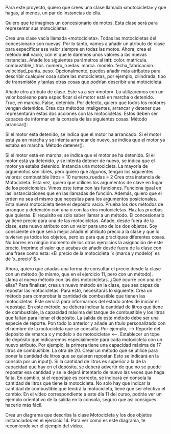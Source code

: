 Para este proyecto, quiero que crees una clase llamada «motocicleta» y que hagas, al menos, un par de instancias de ella.

Quiero que te imagines un concesionario de motos. Esta clase será para representar sus motocicletas.

Crea una clase vacía llamada «motocicleta».
Todas las motocicletas del concesionario son nuevas. Por lo tanto, vamos a añadir un atributo de clase para especificar ese valor siempre en todas las motos.
Ahora, crea el método __init__ vacío, con el que le daremos unos valores a las nuevas instancias.
Añade los siguientes parámetros al __init__:
color.
matricula.
combustible_litros.
numero_ruedas.
marca.
modelo.
fecha_fabricacion.
velocidad_punta.
peso.
Opcionalmente, puedes añadir más atributos para describir cualquier cosa sobre las motocicletas, por ejemplo, cilindrada, tipo de transmisión y tantas otras cosas que podrían describir una motocicleta.

Añade otro atributo de clase. Este va a ser «motor». Lo utilizaremos con un valor booleano para especificar si el motor está en marcha o detenido. True, en marcha. False, detenido. Por defecto, quiero que todos los motores vengan detenidos.
Crea dos métodos inteligentes, arrancar y detener que representarán estas dos acciones con las motocicletas. Estos deben ser capaces de informar en la consola de las siguientes cosas.
Método arrancar():

Si el motor está detenido, se indica que el motor ha arrancado.
Si el motor está ya en marcha y se intenta arrancar de nuevo, se indica que el motor ya estaba en marcha.
Método detener():

Si el motor está en marcha, se indica que el motor se ha detenido.
Si el motor está ya detenido, y se intenta detener de nuevo, se indica que el motor ya estaba detenido.
Instancia una motocicleta. La mayoría de argumentos son libres, pero quiero que algunos, tengan los siguientes valores:
combustible litros = 10
numero_ruedas = 2
Crea otra instancia de Motocicleta. Esta vez, quiero que utilices los argumentos de clave en lugar de los posicionales. Vimos este tema con las funciones. Funciona igual en las instanciaciones que en las llamadas de función. Además, quiero que el orden no sea el mismo que necesitas para los argumentos posicionales. Esta nueva motocicleta tiene el depósito vacío.
Prueba los dos métodos de arranque y detención con una o con las dos motocicletas. Haz las pruebas que quieras. El requisito es solo saber llamar a un método.
El concesionario ya tiene precio para una de las motocicletas. Añade, desde fuera de la clase, este nuevo atributo con un valor para uno de los dos objetos. Soy consciente de que sería mejor añadir el atributo precio a la clase y que lo tuvieran ya todos los objetos, pero es para que practiques diferentes cosas. No borres en ningún momento de los otros ejercicios la asignación de este precio.
Imprime el valor que acabas de añadir desde fuera de la clase con una frase como esta:
«El precio de la motocicleta ‘x (marca y modelo)’ es de ‘x_precio’ $.»

Ahora, quiero que añadas una forma de consultar el precio desde la clase con un método (lo mismo, que en el ejercicio 11, pero con un método).
Llama al nuevo método con las dos motocicletas. ¿Qué ocurre con una de ellas?
Para finalizar, crea un nuevo método en la clase, que sea capaz de repostar las motocicletas. Para esto, necesitarás lo siguiente:
Crea un método para comprobar la cantidad de combustible que tienen las motocicletas. Este servirá para informarnos del estado antes de iniciar el repostaje.
En este método, se deberá indicar la cantidad de litros que tiene de combustible, la capacidad máxima del tanque de combustible y los litros que faltan para llenar el depósito.
La salida de este método debe ser una especie de reporte. Pon todo lo anterior y añade un título personalizado con el nombre de la motocicleta que se consulta. Por ejemplo, –> Reporte del depósito de «marca x y modelo x de motocicleta» <–.
Establecer un tope de depósito que indicaremos especialmente para cada motocicleta con un nuevo atributo. Por ejemplo, la primera tiene una capacidad máxima de 17 litros de combustible. La otra de 20.
Crear un método que se utilice para poner la cantidad de litros que se quieren repostar. Esto se indicará en la consola por un input().
Si la cantidad de litros es superior a la de la capacidad que hay en el depósito, se deberá advertir de que no se puede repostar esa cantidad y se le dejará intentarlo de nuevo las veces que haga falta.
En cambio, si el repostaje es correcto, se indicará en consola la cantidad de litros que tiene la motocicleta.
No solo hay que indicar la cantidad de combustible que tendrá la motocicleta, tiene que ser efectivo el cambio.
En el vídeo correspondiente a este día 11 del curso, podrás ver un ejemplo orientativo de la salida en la consola, seguro que así consigues hacerlo más fácil.

Crea un diagrama que describa la clase Motocicleta y los dos objetos instanciados en el ejercicio 14. Para ver como es este diagrama, te recomiendo ver el ejemplo del vídeo.